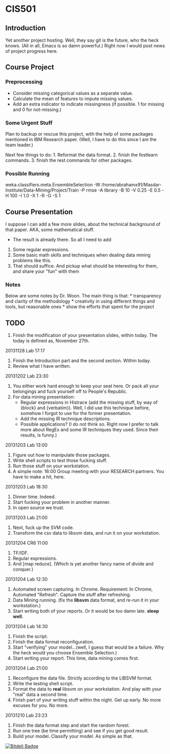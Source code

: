 CIS501
======

## Introduction ##
Yet another project hosting. Well, they say git is the future, who the
heck knows. (All in all, Emacs is so damn powerful.)
Right now I would post news of project progress here.

## Course Project ##

### Preprocessing ###
* Consider missing categorical values as a separate value.
* Calculate the mean of features to impute missing values.
* Add an extra indicator to indicate missingness (if possible. 1 for
  missing and 0 for not-missing.)

### Some Urgent Stuff ###
Plan to backup or rescue this project, with the help of some packages
mentioned in IBM Research paper. (Well, I have to do this since I am
the team leader.)

Next few things to do:
    1. Reformat the data format.
    2. finish the festlearn commands.
    3. finish the rest commands for other packages.

### Possible Running ###
weka.classifiers.meta.EnsembleSelection -W /home/abrahamx91/Masdar-Institute/Data-Mining/Project/Train -P rmse -A library -B 10 -V 0.25 -E 0.5 -H 100 -I 1.0 -X 1 -R -G -S 1

## Course Presentation ##
I suppose I can add a few more slides, about the technical background
of that paper. AKA, some mathematical stuff.

* The result is already there. So all I need to add
1. Some regular expressions.
2. Some basic math skills and techniques when dealing data mining
problems like this.
3. That should suffice. And pickup what should be interesting for
them, and share your "fun" with them

### Notes ###
Below are some notes by Dr. Woon.
The main thing is that:
    * transparency and clarity of the methodology
    * creativity in using different things and tools, but reasonable ones
    * show the efforts that spent for the project


## TODO ##
1. Finish the modification of your presentation slides, within
   today. The today is defined as, November 27th.

20131128 Lab 17:17
1. Finish the Introduction part and the second section. Within today.
2. Review what I have written.

20131202 Lab 23:30
1. You either work hard enough to keep your seat here. Or pack
       all your belongings and fuck yourself off to People's
       Republic.
2. For data mining presentation:
    * Regular expressions in Histrace (add the missing stuff,
      by way of {block} and {verbatim}). Well, I did use this
      technique before, somehow I forgot to use for the former
      presentation.
    * Add the missing IR technique descriptions.
    * Possible applications? (I do not think so. Right now I
      prefer to talk more about RegEx and some IR techniques
      they used. Since their results, is funny.)
    
20131203 Lab 13:00
1. Figure out how to manipulate those packages.
2. Write shell scripts to test those fucking stuff.
3. Run those stuff on your workstation.
4. A simple note: 16:00 Group meeting with your RESEARCH
   partners. You have to make a hit, here.

20131203 Lab 18:30
1. Dinner time. Indeed.
2. Start fucking your problem in another manner.
3. In open source we trust.

20131203 Lab 21:00
1. Next, fuck up the SVM code.
2. Transform the csv data to libsvm data, and run it on your
   workstation. 

20131204 CR6 11:00
1. TF/IDF.
2. Regular expressions.
3. And [map reduce]. (Which is yet another fancy name of divide and
   conquer.)

20131204 Lab 12:30
1. Automated screen capturing. In Chrome.
   Requirement: In Chrome, Automated "Refresh".
   Capture the stuff after refreshing.
2. Data Mining running. (fix the **libsvm** data format, and re-run it
in your workstation.)
3. Start writing both of your reports. Or it would be too damn
   late. **sleep well**.

20131204 Lab 14:30
1. Finish the script.
2. Finish the data format reconfiguration.
3. Start "verifying" your model...(well, I guess that would be a
   failure. Why the heck would you choose Ensemble Selection.)
4. Start writing your report. This time, data mining comes first.

20131204 Lab 21:00
1. Reconfigure the data file. Strictly according to the LIBSVM format.
2. Write the testing shell script.
3. Format the data to **real** libsvm on your workstation. And play
   with your "real" data a second time.
4. Finish part of your writing stuff within the night. Get up
   early. No more excuses for you. No more.

20131210 Lab 23:23
1. Finish the data format step and start the random forest.
2. Run one tree (be time permitting) and see if you get good result.
3. Build your model. Classify your model. As simple as that.


[![Bitdeli Badge](https://d2weczhvl823v0.cloudfront.net/ProfessorX/cis501/trend.png)](https://bitdeli.com/free "Bitdeli Badge")

